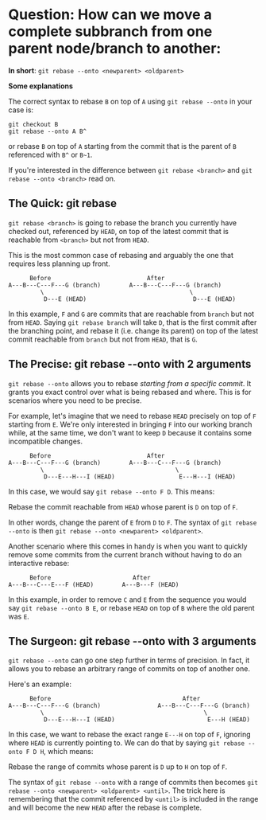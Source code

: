 # Question: How can we move a complete subbranch from one parent node/branch to another:

__In short__: ``git rebase --onto <newparent> <oldparent>``

__Some explanations__

The correct syntax to rebase ``B`` on top of ``A`` using ``git rebase --onto`` in your case is:

	git checkout B
	git rebase --onto A B^

or rebase ``B`` on top of ``A`` starting from the commit that is the parent of ``B`` referenced with ``B^`` or ``B~1``.

If you're interested in the difference between ``git rebase <branch>`` and ``git rebase --onto <branch>`` read on.

## The Quick: git rebase

``git rebase <branch>`` is going to rebase the branch you currently have checked out, referenced by ``HEAD``, on top of the latest commit that is reachable from ``<branch>`` but not from ``HEAD``.

This is the most common case of rebasing and arguably the one that requires less planning up front.

          Before                           After
    A---B---C---F---G (branch)        A---B---C---F---G (branch)
             \                                         \
              D---E (HEAD)                              D---E (HEAD)

In this example, ``F`` and ``G`` are commits that are reachable from ``branch`` but not from ``HEAD``. Saying ``git rebase branch`` will take ``D``, that is the first commit after the branching point, and rebase it (i.e. change its parent) on top of the latest commit reachable from ``branch`` but not from ``HEAD``, that is ``G``.

## The Precise: git rebase --onto with 2 arguments

``git rebase --onto`` allows you to rebase *starting from a specific commit*. It grants you exact control over what is being rebased and where. This is for scenarios where you need to be precise.

For example, let's imagine that we need to rebase ``HEAD`` precisely on top of ``F`` starting from ``E``. We're only interested in bringing ``F`` into our working branch while, at the same time, we don't want to keep ``D`` because it contains some incompatible changes.

          Before                           After
    A---B---C---F---G (branch)        A---B---C---F---G (branch)
             \                                     \
              D---E---H---I (HEAD)                  E---H---I (HEAD)

In this case, we would say ``git rebase --onto F D``. This means:

Rebase the commit reachable from ``HEAD`` whose parent is ``D`` on top of ``F``.

In other words, change the parent of ``E`` from ``D`` to ``F``. The syntax of ``git rebase --onto`` is then ``git rebase --onto <newparent> <oldparent>``.

Another scenario where this comes in handy is when you want to quickly remove some commits from the current branch without having to do an interactive rebase:

          Before                       After
    A---B---C---E---F (HEAD)        A---B---F (HEAD)

In this example, in order to remove ``C`` and ``E`` from the sequence you would say ``git rebase --onto B E``, or rebase ``HEAD`` on top of ``B`` where the old parent was ``E``.

## The Surgeon: git rebase --onto with 3 arguments

``git rebase --onto`` can go one step further in terms of precision. In fact, it allows you to rebase an arbitrary range of commits on top of another one.

Here's an example:

          Before                                     After
    A---B---C---F---G (branch)                A---B---C---F---G (branch)
             \                                             \
              D---E---H---I (HEAD)                          E---H (HEAD)

In this case, we want to rebase the exact range ``E---H`` on top of ``F``, ignoring where ``HEAD`` is currently pointing to. We can do that by saying ``git rebase --onto F D H``, which means:

Rebase the range of commits whose parent is ``D`` up to ``H`` on top of ``F``.

The syntax of ``git rebase --onto`` with a range of commits then becomes ``git rebase --onto <newparent> <oldparent> <until>``. The trick here is remembering that the commit referenced by ``<until>`` is included in the range and will become the new ``HEAD`` after the rebase is complete.
